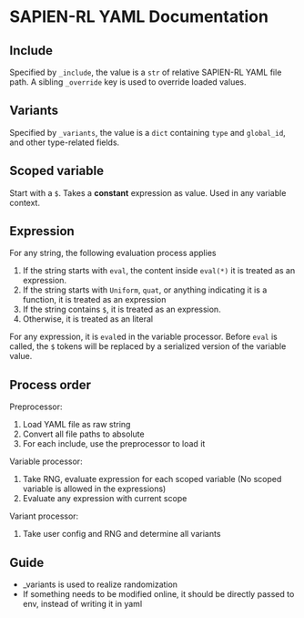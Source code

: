 # SAPIEN-RL YAML Documentation

## Include
Specified by `_include`, the value is a `str` of relative SAPIEN-RL YAML file path.
A sibling `_override` key is used to override loaded values.

## Variants
Specified by `_variants`, the value is a `dict` containing `type` and `global_id`, and other type-related fields.

## Scoped variable
Start with a `$`. Takes a **constant** expression as value. Used in any variable context.

## Expression
For any string, the following evaluation process applies
1. If the string starts with `eval`, the content inside `eval(*)` it is treated as an expression.
2. If the string starts with `Uniform`, `quat`, or anything indicating it is a function, it is treated as an expression
3. If the string contains `$`, it is treated as an expression.
4. Otherwise, it is treated as an literal

For any expression, it is `eval`ed in the variable processor. Before `eval` is
called, the `$` tokens will be replaced by a serialized version of the variable
value.

## Process order
Preprocessor:
1. Load YAML file as raw string
2. Convert all file paths to absolute
3. For each include, use the preprocessor to load it

Variable processor:
1. Take RNG, evaluate expression for each scoped variable (No scoped variable is allowed in the expressions)
2. Evaluate any expression with current scope

Variant processor:
1. Take user config and RNG and determine all variants


## Guide
- _variants is used to realize randomization
- If something needs to be modified online, it should be directly passed to env, instead of writing it in yaml